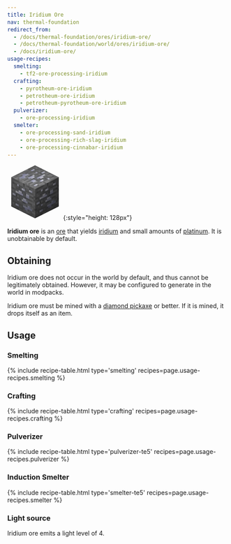```yaml
---
title: Iridium Ore
nav: thermal-foundation
redirect_from:
  - /docs/thermal-foundation/ores/iridium-ore/
  - /docs/thermal-foundation/world/ores/iridium-ore/
  - /docs/iridium-ore/
usage-recipes:
  smelting:
    - tf2-ore-processing-iridium
  crafting:
    - pyrotheum-ore-iridium
    - petrotheum-ore-iridium
    - petrotheum-pyrotheum-ore-iridium
  pulverizer:
    - ore-processing-iridium
  smelter:
    - ore-processing-sand-iridium
    - ore-processing-rich-slag-iridium
    - ore-processing-cinnabar-iridium
---
```


![Iridium ore](/assets/images/thermal-foundation/ore-iridium.png){:style="height: 128px"}


**Iridium ore** is an [ore](https://minecraft.gamepedia.com/Ore) that yields
[iridium](/docs/thermal-foundation/iridium-ingot/) and small amounts of
[platinum](/docs/thermal-foundation/platinum-ingot/). It is unobtainable by default.


Obtaining
---------

Iridium ore does not occur in the world by default, and thus cannot be
legitimately obtained. However, it may be configured to generate in the world in
modpacks.

Iridium ore must be mined with a [diamond
pickaxe](https://minecraft.gamepedia.com/Pickaxe) or better. If it is mined, it
drops itself as an item.


Usage
-----

### Smelting
{% include recipe-table.html type='smelting' recipes=page.usage-recipes.smelting %}

### Crafting
{% include recipe-table.html type='crafting' recipes=page.usage-recipes.crafting %}

### Pulverizer
{% include recipe-table.html type='pulverizer-te5' recipes=page.usage-recipes.pulverizer %}

### Induction Smelter
{% include recipe-table.html type='smelter-te5' recipes=page.usage-recipes.smelter %}

### Light source
Iridium ore emits a light level of 4.
